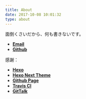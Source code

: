 ```yaml
---
title: About
date: 2017-10-08 10:01:32
type: about
---
```

面倒くさいだから、何も書きないです。  

- [__Email__](/email/)
- [__Github__](https://github.com/Asutorufa)

感謝：

- [__Hexo__](https://hexo.io/)
- [__Hexo Next Theme__](https://github.com/theme-next/hexo-theme-next)
- [__Github Page__](https://github.com)
- [__Travis CI__](https://github.com/theme-next/hexo-theme-next)
- [__GitTalk__](https://github.com/gitalk/gitalk)
